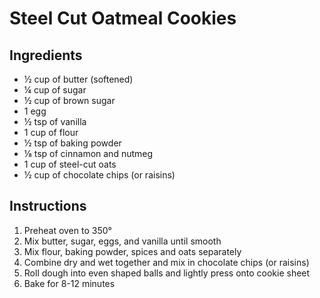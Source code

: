 # Steel Cut Oatmeal Cookies

## Ingredients

- &frac12; cup of butter (softened)
- &frac14; cup of sugar
- &frac12; cup of brown sugar
- 1 egg
- &frac12; tsp of vanilla
- 1 cup of flour
- &frac12; tsp of baking powder
- &#8539; tsp of cinnamon and nutmeg
- 1 cup of steel-cut oats
- &frac12; cup of chocolate chips (or raisins)

## Instructions

1. Preheat oven to 350&deg;
2. Mix butter, sugar, eggs, and vanilla until smooth
3. Mix flour, baking powder, spices and oats separately
4. Combine dry and wet together and mix in chocolate chips (or raisins)
5. Roll dough into even shaped balls and lightly press onto cookie sheet
6. Bake for 8-12 minutes
